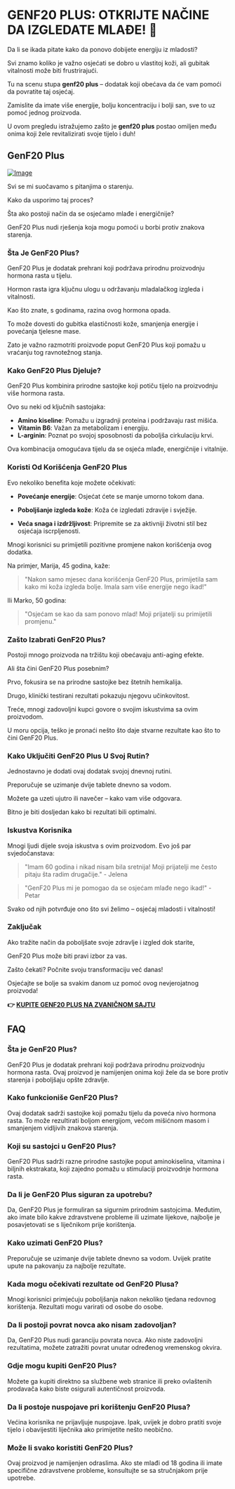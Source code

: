 # GENF20 PLUS: OTKRIJTE NAČINE DA IZGLEDATE MLAĐE! 🌟

Da li se ikada pitate kako da ponovo dobijete energiju iz mladosti? 

Svi znamo koliko je važno osjećati se dobro u vlastitoj koži, ali gubitak vitalnosti može biti frustrirajući. 

Tu na scenu stupa **genf20 plus** – dodatak koji obećava da će vam pomoći da povratite taj osjećaj. 

Zamislite da imate više energije, bolju koncentraciju i bolji san, sve to uz pomoć jednog proizvoda. 

U ovom pregledu istražujemo zašto je **genf20 plus** postao omiljen među onima koji žele revitalizirati svoje tijelo i duh!

## GenF20 Plus

[![Image](https://www2.sellhealth.com/2/genf20_plus_icon-275x200.jpg)](https://gchaffi.com/935LK7CN)

Svi se mi suočavamo s pitanjima o starenju.

Kako da usporimo taj proces?

Šta ako postoji način da se osjećamo mlađe i energičnije?

GenF20 Plus nudi rješenja koja mogu pomoći u borbi protiv znakova starenja.

### Šta Je GenF20 Plus?

GenF20 Plus je dodatak prehrani koji podržava prirodnu proizvodnju hormona rasta u tijelu. 

Hormon rasta igra ključnu ulogu u održavanju mladalačkog izgleda i vitalnosti.

Kao što znate, s godinama, razina ovog hormona opada.

To može dovesti do gubitka elastičnosti kože, smanjenja energije i povećanja tjelesne mase.

Zato je važno razmotriti proizvode poput GenF20 Plus koji pomažu u vraćanju tog ravnotežnog stanja.

### Kako GenF20 Plus Djeluje?

GenF20 Plus kombinira prirodne sastojke koji potiču tijelo na proizvodnju više hormona rasta. 

Ovo su neki od ključnih sastojaka:

- **Amino kiseline**: Pomažu u izgradnji proteina i podržavaju rast mišića.
- **Vitamin B6**: Važan za metabolizam i energiju.
- **L-arginin**: Poznat po svojoj sposobnosti da poboljša cirkulaciju krvi.
  
Ova kombinacija omogućava tijelu da se osjeća mlađe, energičnije i vitalnije.

### Koristi Od Korišćenja GenF20 Plus

Evo nekoliko benefita koje možete očekivati:

- **Povećanje energije**: Osjećat ćete se manje umorno tokom dana.
  
- **Poboljšanje izgleda kože**: Koža će izgledati zdravije i svježije.
  
- **Veća snaga i izdržljivost**: Pripremite se za aktivniji životni stil bez osjećaja iscrpljenosti.

Mnogi korisnici su primijetili pozitivne promjene nakon korišćenja ovog dodatka. 

Na primjer, Marija, 45 godina, kaže:

> "Nakon samo mjesec dana korišćenja GenF20 Plus, primijetila sam kako mi koža izgleda bolje. Imala sam više energije nego ikad!"

Ili Marko, 50 godina:

> "Osjećam se kao da sam ponovo mlad! Moji prijatelji su primijetili promjenu."

### Zašto Izabrati GenF20 Plus?

Postoji mnogo proizvoda na tržištu koji obećavaju anti-aging efekte. 

Ali šta čini GenF20 Plus posebnim? 

Prvo, fokusira se na prirodne sastojke bez štetnih hemikalija. 

Drugo, klinički testirani rezultati pokazuju njegovu učinkovitost. 

Treće, mnogi zadovoljni kupci govore o svojim iskustvima sa ovim proizvodom. 

U moru opcija, teško je pronaći nešto što daje stvarne rezultate kao što to čini GenF20 Plus.

### Kako Uključiti GenF20 Plus U Svoj Rutin?

Jednostavno je dodati ovaj dodatak svojoj dnevnoj rutini. 

Preporučuje se uzimanje dvije tablete dnevno sa vodom. 

Možete ga uzeti ujutro ili navečer – kako vam više odgovara.

Bitno je biti dosljedan kako bi rezultati bili optimalni.

### Iskustva Korisnika

Mnogi ljudi dijele svoja iskustva s ovim proizvodom. Evo još par svjedočanstava:

> "Imam 60 godina i nikad nisam bila sretnija! Moji prijatelji me često pitaju šta radim drugačije." - Jelena

> "GenF20 Plus mi je pomogao da se osjećam mlađe nego ikad!" - Petar

Svako od njih potvrđuje ono što svi želimo – osjećaj mladosti i vitalnosti!

### Zaključak

Ako tražite način da poboljšate svoje zdravlje i izgled dok starite,

GenF20 Plus može biti pravi izbor za vas.

Zašto čekati? Počnite svoju transformaciju već danas!

Osjećajte se bolje sa svakim danom uz pomoć ovog nevjerojatnog proizvoda!



**👉 [KUPITE GENF20 PLUS NA ZVANIČNOM SAJTU](https://gchaffi.com/935LK7CN)**

## FAQ

### Šta je GenF20 Plus?
GenF20 Plus je dodatak prehrani koji podržava prirodnu proizvodnju hormona rasta. Ovaj proizvod je namijenjen onima koji žele da se bore protiv starenja i poboljšaju opšte zdravlje.

### Kako funkcioniše GenF20 Plus?
Ovaj dodatak sadrži sastojke koji pomažu tijelu da poveća nivo hormona rasta. To može rezultirati boljom energijom, većom mišićnom masom i smanjenjem vidljivih znakova starenja.

### Koji su sastojci u GenF20 Plus?
GenF20 Plus sadrži razne prirodne sastojke poput aminokiselina, vitamina i biljnih ekstrakata, koji zajedno pomažu u stimulaciji proizvodnje hormona rasta.

### Da li je GenF20 Plus siguran za upotrebu?
Da, GenF20 Plus je formuliran sa sigurnim prirodnim sastojcima. Međutim, ako imate bilo kakve zdravstvene probleme ili uzimate lijekove, najbolje je posavjetovati se s liječnikom prije korištenja.

### Kako uzimati GenF20 Plus?
Preporučuje se uzimanje dvije tablete dnevno sa vodom. Uvijek pratite upute na pakovanju za najbolje rezultate.

### Kada mogu očekivati rezultate od GenF20 Plusa?
Mnogi korisnici primjećuju poboljšanja nakon nekoliko tjedana redovnog korištenja. Rezultati mogu varirati od osobe do osobe.

### Da li postoji povrat novca ako nisam zadovoljan?
Da, GenF20 Plus nudi garanciju povrata novca. Ako niste zadovoljni rezultatima, možete zatražiti povrat unutar određenog vremenskog okvira.

### Gdje mogu kupiti GenF20 Plus?
Možete ga kupiti direktno sa službene web stranice ili preko ovlaštenih prodavača kako biste osigurali autentičnost proizvoda.

### Da li postoje nuspojave pri korištenju GenF20 Plusa?
Većina korisnika ne prijavljuje nuspojave. Ipak, uvijek je dobro pratiti svoje tijelo i obavijestiti liječnika ako primijetite nešto neobično.

### Može li svako koristiti GenF20 Plus?
Ovaj proizvod je namijenjen odraslima. Ako ste mlađi od 18 godina ili imate specifične zdravstvene probleme, konsultujte se sa stručnjakom prije upotrebe.